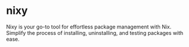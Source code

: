 # nixy
Nixy is your go-to tool for effortless package management with Nix. Simplify the process of installing, uninstalling, and testing packages with ease.
